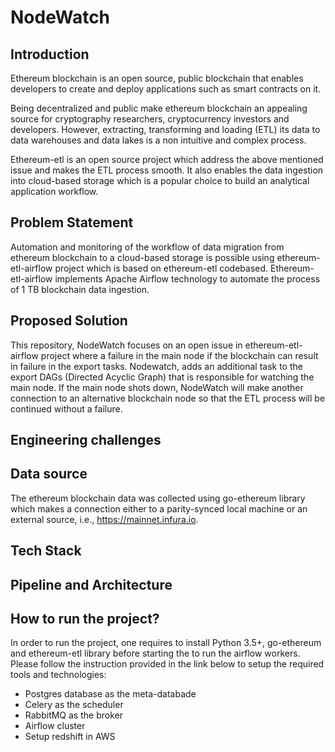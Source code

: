 # NodeWatch

## Introduction

Ethereum blockchain is an open source, public blockchain that enables developers to create and deploy applications such as smart contracts on it. 

Being decentralized and public make ethereum blockchain an appealing source for cryptography researchers, cryptocurrency investors and developers. However, extracting, transforming and loading (ETL) its data to data warehouses and data lakes is a non intuitive and complex process. 

Ethereum-etl is an open source project which address the above mentioned issue and makes the ETL process smooth. It also enables the data ingestion into cloud-based storage which is a popular choice to build an analytical application workflow.

## Problem Statement

Automation and monitoring of the workflow of data migration from ethereum blockchain to a cloud-based storage is possible using ethereum-etl-airflow project which is based on ethereum-etl codebased. Ethereum-etl-airflow implements Apache Airflow technology to automate the process of 1 TB blockchain data ingestion.

## Proposed Solution
This repository, NodeWatch focuses on an open issue in ethereum-etl-airflow project where a failure in the main node if the blockchain can result in failure in the export tasks. Nodewatch, adds an additional task to the export DAGs (Directed Acyclic Graph) that is responsible for watching the main node. If the main node shots down, NodeWatch will make another connection to an alternative blockchain node so that the ETL process will be continued without a failure.

## Engineering challenges


## Data source
The ethereum blockchain data was collected using go-ethereum library which makes a connection either to a parity-synced local machine or an external source, i.e., https://mainnet.infura.io. 

## Tech Stack


## Pipeline and Architecture

## How to run the project?

In order to run the project, one requires to install Python 3.5+, go-ethereum and ethereum-etl library before starting the to run the airflow workers. Please follow the instruction provided in the link below to setup the required tools and technologies:

* Postgres database as the meta-databade 
* Celery as the scheduler
* RabbitMQ as the broker
* Airflow cluster
* Setup redshift in AWS
